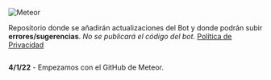 ![Meteor](https://i.imgur.com/r54VvVA.png "el mejor bot")

Repositorio donde se añadirán actualizaciones del Bot y donde podrán subir **errores/sugerencias**. _No se publicará el código del bot_.
[Política de Privacidad](https://nxco.gitbook.io/meteor-pp)

```

```

**4/1/22** - Empezamos con el GitHub de Meteor.
 

